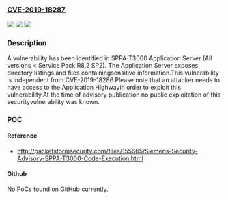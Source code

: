 ### [CVE-2019-18287](https://cve.mitre.org/cgi-bin/cvename.cgi?name=CVE-2019-18287)
![](https://img.shields.io/static/v1?label=Product&message=SPPA-T3000%20Application%20Server&color=blue)
![](https://img.shields.io/static/v1?label=Version&message=n%2Fa&color=blue)
![](https://img.shields.io/static/v1?label=Vulnerability&message=CWE-287%3A%20Improper%20Authentication&color=brighgreen)

### Description

A vulnerability has been identified in SPPA-T3000 Application Server (All versions < Service Pack R8.2 SP2). The Application Server exposes directory listings and files containingsensitive information.This vulnerability is independent from CVE-2019-18286.Please note that an attacker needs to have access to the Application Highwayin order to exploit this vulnerability.At the time of advisory publication no public exploitation of this securityvulnerability was known.

### POC

#### Reference
- http://packetstormsecurity.com/files/155665/Siemens-Security-Advisory-SPPA-T3000-Code-Execution.html

#### Github
No PoCs found on GitHub currently.

